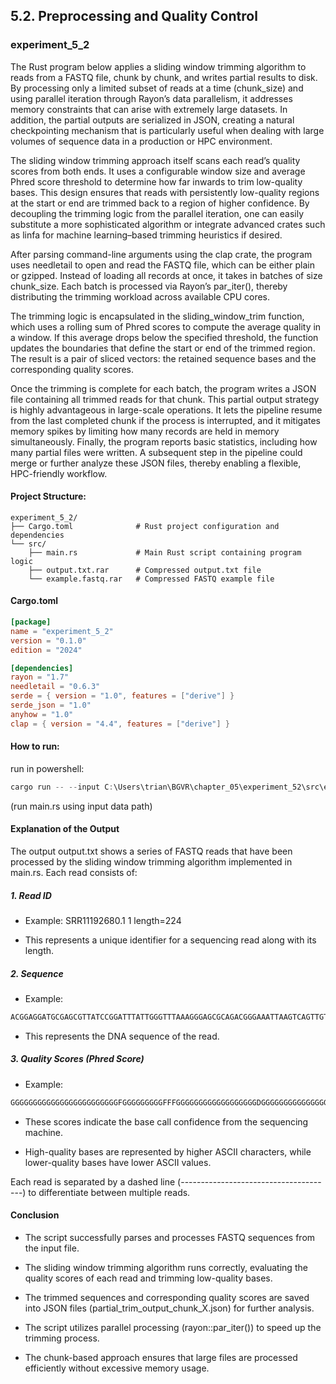 ## 5.2. Preprocessing and Quality Control

### experiment_5_2

The Rust program below applies a sliding window trimming algorithm to reads from a FASTQ file, chunk by chunk, and writes partial results to disk. By processing only a limited subset of reads at a time (chunk_size) and using parallel iteration through Rayon’s data parallelism, it addresses memory constraints that can arise with extremely large datasets. In addition, the partial outputs are serialized in JSON, creating a natural checkpointing mechanism that is particularly useful when dealing with large volumes of sequence data in a production or HPC environment.

The sliding window trimming approach itself scans each read’s quality scores from both ends. It uses a configurable window size and average Phred score threshold to determine how far inwards to trim low-quality bases. This design ensures that reads with persistently low-quality regions at the start or end are trimmed back to a region of higher confidence. By decoupling the trimming logic from the parallel iteration, one can easily substitute a more sophisticated algorithm or integrate advanced crates such as linfa for machine learning–based trimming heuristics if desired.

After parsing command-line arguments using the clap crate, the program uses needletail to open and read the FASTQ file, which can be either plain or gzipped. Instead of loading all records at once, it takes in batches of size chunk_size. Each batch is processed via Rayon’s par_iter(), thereby distributing the trimming workload across available CPU cores.

The trimming logic is encapsulated in the sliding_window_trim function, which uses a rolling sum of Phred scores to compute the average quality in a window. If this average drops below the specified threshold, the function updates the boundaries that define the start or end of the trimmed region. The result is a pair of sliced vectors: the retained sequence bases and the corresponding quality scores.

Once the trimming is complete for each batch, the program writes a JSON file containing all trimmed reads for that chunk. This partial output strategy is highly advantageous in large-scale operations. It lets the pipeline resume from the last completed chunk if the process is interrupted, and it mitigates memory spikes by limiting how many records are held in memory simultaneously. Finally, the program reports basic statistics, including how many partial files were written. A subsequent step in the pipeline could merge or further analyze these JSON files, thereby enabling a flexible, HPC-friendly workflow.

#### Project Structure:

```plaintext
experiment_5_2/
├── Cargo.toml              # Rust project configuration and dependencies
└── src/
    ├── main.rs             # Main Rust script containing program logic
    ├── output.txt.rar      # Compressed output.txt file
    └── example.fastq.rar   # Compressed FASTQ example file
```

#### Cargo.toml

```toml
[package]
name = "experiment_5_2"
version = "0.1.0"
edition = "2024"

[dependencies]
rayon = "1.7"
needletail = "0.6.3"
serde = { version = "1.0", features = ["derive"] }
serde_json = "1.0"
anyhow = "1.0"
clap = { version = "4.4", features = ["derive"] }
```

#### How to run:

run in powershell:

```powershell
cargo run -- --input C:\Users\trian\BGVR\chapter_05\experiment_52\src\example.fastq
```

(run main.rs using input data path)
  

#### Explanation of the Output
The output output.txt shows a series of FASTQ reads that have been processed by the sliding window trimming algorithm implemented in main.rs. Each read consists of:

##### 1. Read ID

* Example: SRR11192680.1 1 length=224

* This represents a unique identifier for a sequencing read along with its length.

##### 2. Sequence

* Example:

```rust
ACGGAGGATGCGAGCGTTATCCGGATTTATTGGGTTTAAAGGGAGCGCAGACGGGAAATTAAGTCAGTTGTGAAAGTTTGCGGCTCAACCGTAAAATTGCAGTTGATACTGGTTTCCTTGAGTGCAGTTGAGGCAGGCGGAATTCGTGGTGTAGCGGTGAAATGCTTAGATATCACGAAGAACCCCGATTGCGAAGGCAGCTTGCTAAACTGTATCTGACGCTC
```

* This represents the DNA sequence of the read.

##### 3. Quality Scores (Phred Score)

* Example:

```rust
GGGGGGGGGGGGGGGGGGGGGGGGFGGGGGGGGGFFFGGGGGGGGGGGGGGGGGGDGGGGGGGGGGGGGGGGGGGGGGGGGGGGGGGGGGGGGGGGGGFGGGGGGGGGGGGGGGFGGGGGGGGFGGGGGGGGGGEGGGEGEEGGGGGGGGGGFGGGGGGGFFGGGFGFF;:FGGGGC=BEGGGGGGGGGCFGGCGE>@FGDCF?<DBEFFFGCF7<5<A??E?E
```

* These scores indicate the base call confidence from the sequencing machine.

* High-quality bases are represented by higher ASCII characters, while lower-quality bases have lower ASCII values.

Each read is separated by a dashed line (--------------------------------------) to differentiate between multiple reads.

#### Conclusion
* The script successfully parses and processes FASTQ sequences from the input file.

* The sliding window trimming algorithm runs correctly, evaluating the quality scores of each read and trimming low-quality bases.

* The trimmed sequences and corresponding quality scores are saved into JSON files (partial_trim_output_chunk_X.json) for further analysis.

* The script utilizes parallel processing (rayon::par_iter()) to speed up the trimming process.

* The chunk-based approach ensures that large files are processed efficiently without excessive memory usage.


